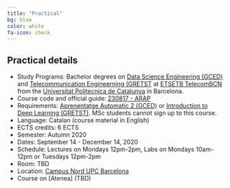 ```yaml
---
title: "Practical"
bg: blue
color: white
fa-icon: check
---
```


## Practical details

* Study Programs: Bachelor degrees on [Data Science Engineering (GCED)][dse] and [Telecommunication Engineerning (GRETST][gretst] at [ETSETB TelecomBCN](http://etsetb.upc.edu/ca) from the [Universitat Politecnica de Catalunya][upc] in Barcelona.
* Course code and official guide: [230817 - ARAP](http://infoteleco.upc.edu/documents/guia_docent/assignatures/all/cat/230329.pdf)
* Requirements: [Aprenentatge Automatic 2 (GCED)][aa2] or [Introduction to Deep Learning (GRETST)][idl]. MSc students cannot sign up to this course.
* Language: Catalan (course material in English)
* ECTS credits: 6 ECTS
* Semester: Autumn 2020
* Dates: September 14 - December 14, 2020
* Schedule: Lectures on Mondays 12pm-2pm, Labs on Mondays 10am-12pm or Tuesdays 12pm-2pm
* Room: TBD
* Location: [Campus Nord UPC Barcelona](https://imatge.upc.edu/web/contact)
* Course on [Atenea] (TBD)

[idl]: https://telecombcn-dl.github.io/idl-2020/
[aa2]: https://www.fib.upc.edu/en/studies/bachelors-degrees/bachelor-degree-data-science-and-engineering/curriculum/syllabus/AA2-GCED
[dse]: https://dse.upc.edu/en
[gretst]: https://telecos.upc.edu/en/study-programs/degrees/bachelors-degree-in-telecommunications-technologies-and-services-engineering?set_language=en
[upc]: http://www.upc.edu/?set_language=en
